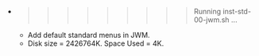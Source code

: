 * >>>>>>>>> Running inst-std-00-jwm.sh ...
  * Add default standard menus in JWM.
  * Disk size = 2426764K. Space Used = 4K.
